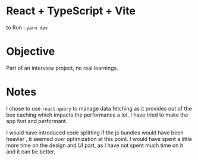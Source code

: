 # React + TypeScript + Vite
   
   to Run : `yarn dev` 

# Objective

   Part of an interview project, no real learnings.

# Notes 

   I chose to use `react-query` to manage data fetching as it provides out of the box caching which impacts the performance a lot.
   I have tried to make the app fast and performant.

   I would have introduced code splitting if the js bundles would have been heavier , it seemed over optimization at this point.
   I would have spent a little more time on the design and UI part, as I have not spent much time on it and it can be better.
